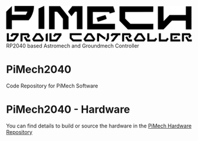 ![Banner](/img/PiMech.png?raw=true "PiMech2040")
RP2040 based Astromech and Groundmech Controller

# PiMech2040
Code Repository for PiMech Software

# PiMech2040 - Hardware
You can find details to build or source the hardware in the [PiMech Hardware Repository](https://github.com/roy86/PiMech2040-Hardware)